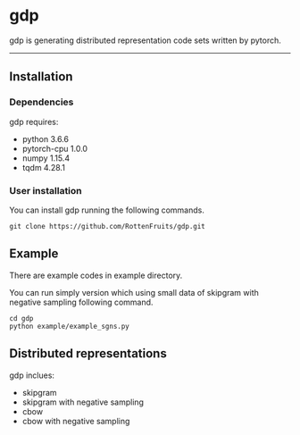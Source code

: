 # gdp

gdp is generating distributed representation code sets written by pytorch.

---
## Installation
### Dependencies

gdp requires:
- python 3.6.6
- pytorch-cpu 1.0.0
- numpy 1.15.4
- tqdm 4.28.1

### User installation

You can install gdp running the following commands.

```
git clone https://github.com/RottenFruits/gdp.git
```

## Example

There are example codes in example directory.

You can run simply version which using small data of skipgram with negative sampling following command.
```
cd gdp
python example/example_sgns.py
```

## Distributed representations

gdp inclues:
- skipgram
- skipgram with negative sampling
- cbow
- cbow with negative sampling

